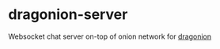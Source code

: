 # dragonion-server
Websocket chat server on-top of onion network for [dragonion](https://github.com/BarsTiger/dragonion)

